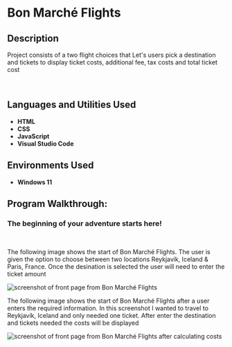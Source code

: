 <h1>Bon Marché Flights</h1>


<h2>Description</h2>
<p>Project consists of a two flight choices that Let's users pick a destination and tickets to display ticket costs, additional fee, tax costs and total ticket cost</p>
<br />


<h2>Languages and Utilities Used</h2>

- <b>HTML</b>
- <b>CSS</b> 
- <b>JavaScript</b>
- <b>Visual Studio Code</b>

<h2>Environments Used </h2>

- <b>Windows 11</b>

<h2>Program Walkthrough:</h2>


<h3>The beginning of your adventure starts here!</h3> <br/>
<p>The following image shows the start of Bon Marché Flights. The user is given the option to choose between two locations Reykjavík, Iceland & Paris, France. Once the desination is selected the user will need to enter the ticket amount</p>
<img alt="screenshot of front page from Bon Marché Flights" src=""/>
<br />

<p>The following image shows the start of Bon Marché Flights after a user enters the required information. In this screenshot I wanted to travel to Reykjavík, Iceland and only needed one ticket. After enter the destination and tickets needed the costs will be displayed</p>
<img alt="screenshot of front page from Bon Marché Flights after calculating costs" src=""/>
<br />


<!--
 ```diff
- text in red
+ text in green
! text in orange
# text in gray
@@ text in purple (and bold)@@
```</h1>
